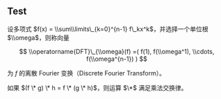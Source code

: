 ## Test

设多项式 $f(x) = \\sum\\limits\_{k=0}^{n-1} f\_kx^k$，并选择一个单位根 $\\omega$，则称向量

$$
\\operatorname{DFT}\_{\\omega}(f) =( f(1), f(\\omega^1), \\cdots, f(\\omega^{n-1}) )
$$

为 $f$ 的离散 Fourier 变换（Discrete Fourier Transform）。

如果 $(f \* g) \* h = f \* (g \* h)$，则运算 $\*$ 满足乘法交换律。 
